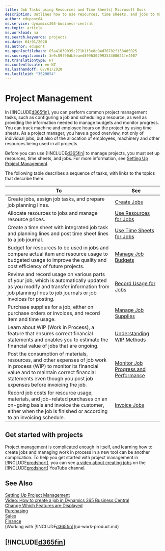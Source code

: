 ```yaml
---
title: Job Tasks using Resources and Time Sheets| Microsoft Docs
description: Outlines how to use resources, time sheets, and jobs to manage projects.
author: edupont04
ms.service: dynamics365-business-central
ms.topic: article
ms.workload: na
ms.search.keywords: projects
ms.date: 04/01/2020
ms.author: edupont
ms.openlocfilehash: 05a41839035c271b1f3e8c94d76702f1384d5025
ms.sourcegitcommit: 3e9c89f90db5eaed599630299353300621fe4007
ms.translationtype: HT
ms.contentlocale: en-NZ
ms.lasthandoff: 07/01/2020
ms.locfileid: "3529054"
---
```

# <a name="project-management"></a>Project Management
In [!INCLUDE[d365fin](includes/d365fin_md.md)], you can perform common project management tasks, such as configuring a job and scheduling a resource, as well as providing the information needed to manage budgets and monitor progress. You can track machine and employee hours on the project by using time sheets. As a project manager, you have a good overview, not only of individual jobs, but also of the allocation of employees, machinery and other resources being used in all projects.

Before you can use [!INCLUDE[d365fin](includes/d365fin_md.md)] to manage projects, you must set up resources, time sheets, and jobs. For more information, see [Setting Up Project Management](projects-setup-projects.md).  

The following table describes a sequence of tasks, with links to the topics that describe them.

| To | See |
| --- | --- |
| Create jobs, assign job tasks, and prepare job planning lines. |[Create Jobs](projects-how-create-jobs.md) |
| Allocate resources to jobs and manage resource prices. |[Use Resources for Jobs](projects-how-use-resources.md) |
| Create a time sheet with integrated job task and planning lines and post time sheet lines to a job journal. |[Use Time Sheets for Jobs](projects-how-use-time-sheets.md) |
| Budget for resources to be used in jobs and compare actual item and resource usage to budgeted usage to improve the quality and cost efficiency of future projects. |[Manage Job Budgets](projects-how-manage-budgets.md) |
| Review and record usage on various parts of your job, which is automatically updated as you modify and transfer information from job planning lines to job journals or job invoices for posting. |[Record Usage for Jobs](projects-how-record-job-usage.md) |
| Purchase supplies for a job, either on purchase orders or invoices, and record item and time usage. |[Manage Job Supplies](projects-how-manage-project-supplies.md) |
| Learn about WIP (Work in Process), a feature that ensures correct financial statements and enables you to estimate the financial value of jobs that are ongoing. |[Understanding WIP Methods](projects-understanding-wip.md) |
| Post the consumption of materials, resources, and other expenses of job work in process (WIP) to monitor its financial value and to maintain correct financial statements even though you post job expenses before invoicing the job. |[Monitor Job Progress and Performance](projects-how-monitor-progress-performance.md) |
| Record job costs for resource usage, materials, and job-related purchases on an on-going basis and invoice the customer, either when the job is finished or according to an invoicing schedule. |[Invoice Jobs](projects-how-invoice-jobs.md) |

## <a name="get-started-with-projects"></a>Get started with projects

Project management is complicated enough in itself, and learning how to create jobs and managing work in process in a new tool can be another complication. To help you get started with project management in [!INCLUDE[prodshort](includes/prodshort.md)], you can see [a video about creating jobs](https://www.youtube.com/watch?v=VqaPWr7BWmw) on the [!INCLUDE[prodshort](includes/prodshort.md)] YouTube channel.  

## <a name="see-also"></a>See Also

[Setting Up Project Management](projects-setup-projects.md)  
[Video: How to create a job in Dynamics 365 Business Central](https://www.youtube.com/watch?v=VqaPWr7BWmw)  
[Change Which Features are Displayed](ui-experiences.md)  
[Purchasing](purchasing-manage-purchasing.md)  
[Sales](sales-manage-sales.md)  
[Finance](finance.md)  
[Working with [!INCLUDE[d365fin](includes/d365fin_md.md)]](ui-work-product.md)  

## [!INCLUDE[d365fin](includes/free_trial_md.md)]  
